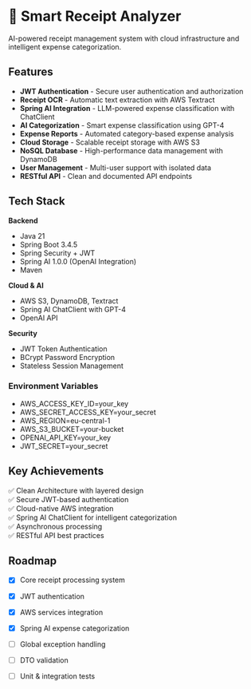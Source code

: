 # 🧾 Smart Receipt Analyzer

AI-powered receipt management system with cloud infrastructure and intelligent expense categorization.

## Features

- **JWT Authentication** - Secure user authentication and authorization
- **Receipt OCR** - Automatic text extraction with AWS Textract
- **Spring AI Integration** - LLM-powered expense classification with ChatClient
- **AI Categorization** - Smart expense classification using GPT-4
- **Expense Reports** - Automated category-based expense analysis
- **Cloud Storage** - Scalable receipt storage with AWS S3
- **NoSQL Database** - High-performance data management with DynamoDB
- **User Management** - Multi-user support with isolated data
- **RESTful API** - Clean and documented API endpoints

## Tech Stack

**Backend**
- Java 21
- Spring Boot 3.4.5
- Spring Security + JWT
- Spring AI 1.0.0 (OpenAI Integration)
- Maven

**Cloud & AI**
- AWS S3, DynamoDB, Textract
- Spring AI ChatClient with GPT-4
- OpenAI API

**Security**
- JWT Token Authentication
- BCrypt Password Encryption
- Stateless Session Management

### Environment Variables

- AWS_ACCESS_KEY_ID=your_key
- AWS_SECRET_ACCESS_KEY=your_secret
- AWS_REGION=eu-central-1
- AWS_S3_BUCKET=your-bucket
- OPENAI_API_KEY=your_key
- JWT_SECRET=your_secret

## Key Achievements

✅ Clean Architecture with layered design  
✅ Secure JWT-based authentication  
✅ Cloud-native AWS integration  
✅ Spring AI ChatClient for intelligent categorization  
✅ Asynchronous processing  
✅ RESTful API best practices  

## Roadmap

- [x] Core receipt processing system
- [x] JWT authentication
- [x] AWS services integration
- [x] Spring AI expense categorization
- [ ] Global exception handling
- [ ] DTO validation
- [ ] Unit & integration tests

